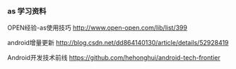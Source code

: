 ### as 学习资料

OPEN经验-as使用技巧
http://www.open-open.com/lib/list/399

android增量更新
http://blog.csdn.net/dd864140130/article/details/52928419


Android开发技术前线
https://github.com/hehonghui/android-tech-frontier
